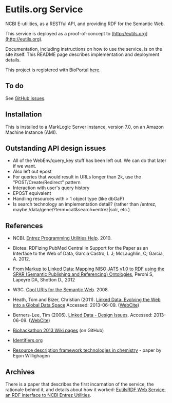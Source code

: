 Eutils.org Service
=================

NCBI E-utilities, as a RESTful API, and providing RDF for the Semantic Web.

This service is deployed as a proof-of-concept to
[http://eutils.org](http://eutils.org).

Documentation, including instructions on how to use the service, is on the site itself.
This README page describes implementation and deployment details.

This project is registered with BioPortal
[here](http://bioportal.bioontology.org/projects/257).


## To do

See [GitHub issues](https://github.com/Klortho/eutils-org/issues).


## Installation

This is installed to a MarkLogic Server instance, version 7.0, on an Amazon
Machine Instance (AMI).


## Outstanding API design issues

* All of the WebEnv/query_key stuff has been left out. We can do that later if we want.
* Also left out epost
* For queries that would result in URLs longer than 2k, use the "POST/Create/Redirect"
  pattern
* Interaction with user's query history
* EPOST equivalent
* Handling resources with > 1 object type (like dbGaP)
* Is search technology an implementation detail? (rather than /entrez, maybe
  /data/gene/?term=cat&amp;search=entrez|solr, etc.)



## References

* NCBI.  [Entrez Programming Utilities Help](http://www.ncbi.nlm.nih.gov/books/NBK25501/). 2010.

* Biotea: RDFizing PubMed Central in Support for the Paper as an Interface to the Web of Data,
  Garcia Castro, L J; McLaughlin, C; Garcia, A. 2012.

* [From Markup to Linked Data: Mapping NISO JATS v1.0 to RDF using the SPAR (Semantic Publishing
  and Referencing) Ontologies](http://www.ncbi.nlm.nih.gov/books/NBK100491/), Peroni S,
  Lapeyre DA, Shotton D., 2012

* W3C.  [Cool URIs for the Semantic Web](http://www.w3.org/TR/cooluris/). 2008.

* Heath, Tom and Bizer, Christian (2011).
  [Linked Data: Evolving the Web into a Global Data Space](http://linkeddatabook.com/editions/1.0/)
  Accessed: 2013-06-09. ([WebCite](http://www.webcitation.org/6HFldFSR6))

* Berners-Lee, Tim (2006). [Linked Data - Design Issues](http://www.w3.org/DesignIssues/LinkedData.html).
  Accessed: 2013-06-09. ([WebCite](http://www.webcitation.org/6HFgSl1S7))

* [Biohackathon 2013 Wiki pages](https://github.com/dbcls/bh13/wiki) (on GitHub)

* [Identifiers.org](http://identifiers.org/)

* [Resource description framework technologies in
  chemistry](http://www.ncbi.nlm.nih.gov/pmc/articles/PMC3118380/) -
  paper by Egon Willighagen


## Archives

There is a paper that describes the first incarnation of the service, the rationale
behind it, and details about how it worked:
[EutilsRDF Web Service: an RDF interface to NCBI Entrez
Utilities](https://github.com/Klortho/eutils-org/raw/master/docs/EutilsRDFWebService.docx).


